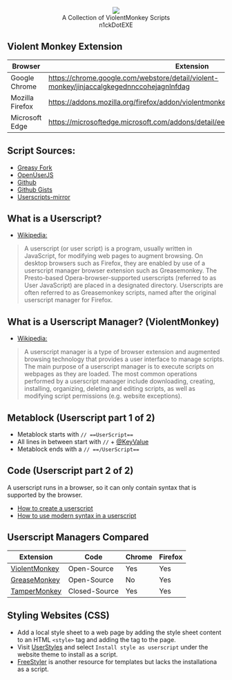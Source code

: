 <p align="center">
<a href="https://violentmonkey.github.io/"><img src="https://github.com/n1ckDotEXE/violentmonkey-scripts/blob/master/img/violentmonkey.png"></a>
<br>
A Collection of ViolentMonkey Scripts
<br>
n1ckDotEXE
</p>

## Violent Monkey Extension
| Browser         | Extension                                                                                 |
| --------------- | ----------------------------------------------------------------------------------------- |
| Google Chrome   | https://chrome.google.com/webstore/detail/violent-monkey/jinjaccalgkegednnccohejagnlnfdag |
| Mozilla Firefox | https://addons.mozilla.org/firefox/addon/violentmonkey/                                   |
| Microsoft Edge  | https://microsoftedge.microsoft.com/addons/detail/eeagobfjdenkkddmbclomhiblgggliao        |

## Script Sources:
* <a href="https://greasyfork.org/en">Greasy Fork</a>
* <a href="https://openuserjs.org/">OpenUserJS</a>
* <a href="https://github.com/search?q=%22%3D%3DUserScript%3D%3D%22">Github</a>
* <a href="https://gist.github.com/search?l=JavaScript&o=desc&q=%22%3D%3DUserScript%3D%3D%22&s=updated">Github Gists</a>
* <a href="https://userscripts-mirror.org/">Userscripts-mirror</a>

## What is a Userscript?
* <a href="https://en.wikipedia.org/wiki/Userscript">Wikipedia:</a>
> A userscript (or user script) is a program, usually written in JavaScript, for modifying web pages to augment browsing. On desktop browsers such as Firefox, they are enabled by use of a userscript manager browser extension such as Greasemonkey. The Presto-based Opera-browser-supported userscripts (referred to as User JavaScript) are placed in a designated directory. Userscripts are often referred to as Greasemonkey scripts, named after the original userscript manager for Firefox.

## What is a Userscript Manager? (ViolentMonkey)
* <a href="https://en.wikipedia.org/wiki/Userscript">Wikipedia:</a>
>A userscript manager is a type of browser extension and augmented browsing technology that provides a user interface to manage scripts. The main purpose of a userscript manager is to execute scripts on webpages as they are loaded. The most common operations performed by a userscript manager include downloading, creating, installing, organizing, deleting and editing scripts, as well as modifying script permissions (e.g. website exceptions).

## Metablock (Userscript part 1 of 2)
* Metablock starts with `// ==UserScript==`
* All lines in between start with `//` + <a href="https://violentmonkey.github.io/api/metadata-block/">@KeyValue</a>
* Metablock ends with a `// ==/UserScript==`

## Code (Userscript part 2 of 2)
A userscript runs in a browser, so it can only contain syntax that is supported by the browser.
* <a href="https://violentmonkey.github.io/guide/creating-a-userscript/">How to create a userscript</a>
* <a href="https://violentmonkey.github.io/guide/using-modern-syntax/">How to use modern syntax in a userscript</a>

## Userscript Managers Compared
|Extension|Code|Chrome|Firefox|
|-|-|-|-|
|<a href="https://violentmonkey.github.io/">ViolentMonkey</a>|Open-Source|Yes|Yes|
|<a href="https://github.com/greasemonkey/greasemonkey/">GreaseMonkey</a>|Open-Source|No|Yes|
|<a href="https://www.tampermonkey.net/">TamperMonkey</a>|Closed-Source|Yes|Yes|

## Styling Websites (CSS)
 * Add a local style sheet to a web page by adding the style sheet content to an HTML `<style>` tag and adding the tag to the page.
 * Visit <a href="https://www.userstyles.org/">UserStyles</a> and select `Install style as userscript` under the website theme to install as a script.
 * <a href="https://freestyler.ws/">FreeStyler</a> is another resource for templates but lacks the installationa as a script.
